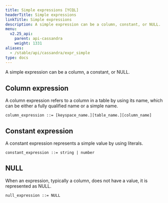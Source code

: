 ```yaml
---
title: Simple expressions [YCQL]
headerTitle: Simple expressions
linkTitle: Simple expressions
description: A simple expression can be a column, constant, or NULL.
menu:
  v2.25_api:
    parent: api-cassandra
    weight: 1331
aliases:
  - /stable/api/cassandra/expr_simple
type: docs
---
```


A simple expression can be a column, a constant, or NULL.

## Column expression

A column expression refers to a column in a table by using its name, which can be either a fully qualified name or a simple name.

```
column_expression ::= [keyspace_name.][table_name.][column_name]
```

## Constant expression

A constant expression represents a simple value by using literals.

```
constant_expression ::= string | number
```

## NULL

When an expression, typically a column, does not have a value, it is represented as NULL.

```
null_expression ::= NULL
```
